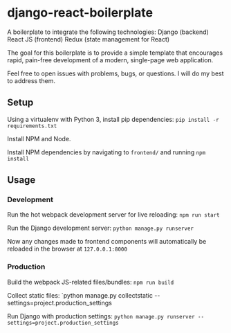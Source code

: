 # django-react-boilerplate
A boilerplate to integrate the following technologies:
Django (backend)
React JS (frontend)
Redux (state management for React)

The goal for this boilerplate is to provide a simple template that encourages
rapid, pain-free development of a modern, single-page web application.

Feel free to open issues with problems, bugs, or questions. I will do my best
to address them.

## Setup
Using a virtualenv with Python 3, install pip dependencies: `pip install -r requirements.txt`

Install NPM and Node.

Install NPM dependencies by navigating to `frontend/` and running `npm install`

## Usage
### Development
Run the hot webpack development server for live reloading: `npm run start`

Run the Django development server: `python manage.py runserver`

Now any changes made to frontend components will automatically be reloaded in the
browser at `127.0.0.1:8000`

### Production
Build the webpack JS-related files/bundles: `npm run build`

Collect static files: `python manage.py collectstatic --settings=project.production_settings

Run Django with production settings: `python manage.py runserver --settings=project.production_settings`

